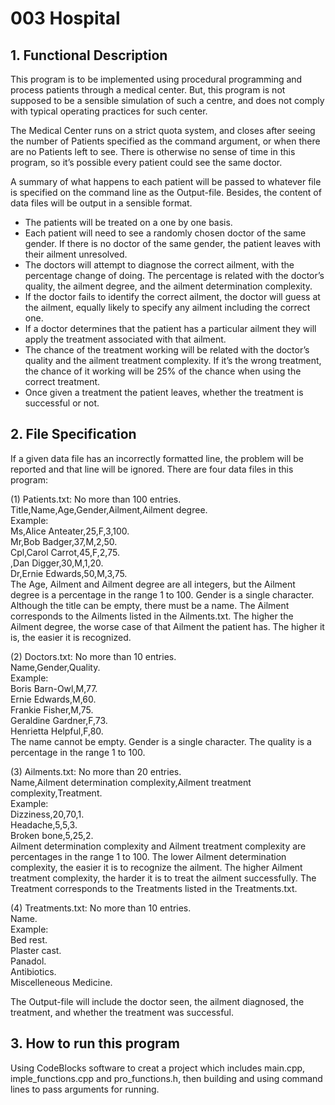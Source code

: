 # 003 Hospital
## 1. Functional Description
This program is to be implemented using procedural programming and process
patients through a medical center. But, this program is not supposed to be a sensible simulation of such a centre, and
does not comply with typical operating practices for such center.
  
The Medical Center runs on a strict quota system, and closes after seeing the number of Patients specified
as the command argument, or when there are no Patients left to see.
There is otherwise no sense of time in this program, so it’s possible every patient could see the same
doctor.
  
A summary of what happens to each patient will be passed to whatever file is specified on the command line as the Output-file. 
Besides, the content of data files will be output in a sensible format.  

- The patients will be treated on a one by one basis.  
- Each patient will need to see a randomly chosen doctor of the same gender. If there is no doctor of
the same gender, the patient leaves with their ailment unresolved.  
- The doctors will attempt to diagnose the correct ailment, with the percentage change of doing. 
The percentage is related with the doctor’s quality, the ailment degree, and the ailment determination
complexity.  
- If the doctor fails to identify the correct ailment, the doctor will guess at the ailment, equally likely
to specify any ailment including the correct one.  
- If a doctor determines that the patient has a particular ailment they will apply the treatment
associated with that ailment.  
- The chance of the treatment working will be related with the doctor’s quality and
the ailment treatment complexity. If it’s the wrong treatment, the chance of it working will be
25% of the chance when using the correct treatment.   
- Once given a treatment the patient leaves, whether the treatment is successful or not.  

## 2. File Specification
If a given data file has an incorrectly formatted line, the problem will be reported and that line will be ignored.
There are four data files in this program:
  
(1) Patients.txt: No more than 100 entries.  
Title,Name,Age,Gender,Ailment,Ailment degree.  
Example:  
Ms,Alice Anteater,25,F,3,100.  
Mr,Bob Badger,37,M,2,50.  
Cpl,Carol Carrot,45,F,2,75.  
,Dan Digger,30,M,1,20.  
Dr,Ernie Edwards,50,M,3,75.  
The Age, Ailment and Ailment degree are all integers, but the Ailment degree is a percentage in the range
1 to 100. Gender is a single character. Although the title can be empty, there must be a name. The Ailment corresponds to the Ailments listed in the Ailments.txt.
The higher the Ailment degree, the worse case of that Ailment the patient has. The higher it is, the easier it is recognized.

(2) Doctors.txt: No more than 10 entries.  
Name,Gender,Quality.  
Example:    
Boris Barn-Owl,M,77.  
Ernie Edwards,M,60.  
Frankie Fisher,M,75.  
Geraldine Gardner,F,73.  
Henrietta Helpful,F,80.  
The name cannot be empty. Gender is a single character. The quality is a percentage in the range 1 to 100.  

(3) Ailments.txt: No more than 20 entries.  
Name,Ailment determination complexity,Ailment treatment complexity,Treatment.  
Example:  
Dizziness,20,70,1.  
Headache,5,5,3.  
Broken bone,5,25,2.    
Ailment determination complexity and Ailment treatment complexity
are percentages in the range 1 to 100. The lower Ailment determination
complexity, the easier it is to recognize the ailment. The higher Ailment treatment complexity, the harder it is to treat the ailment successfully.
The Treatment corresponds to the Treatments listed in the Treatments.txt.   

(4) Treatments.txt: No more than 10 entries.  
Name.  
Example:   
Bed rest.  
Plaster cast.  
Panadol.  
Antibiotics.  
Miscelleneous Medicine.  

The Output-file will include the doctor seen, the ailment diagnosed, the treatment, and whether the treatment was successful.

## 3. How to run this program
Using CodeBlocks software to creat a project which includes main.cpp, imple_functions.cpp and pro_functions.h, then building and using command lines to pass arguments for running.
